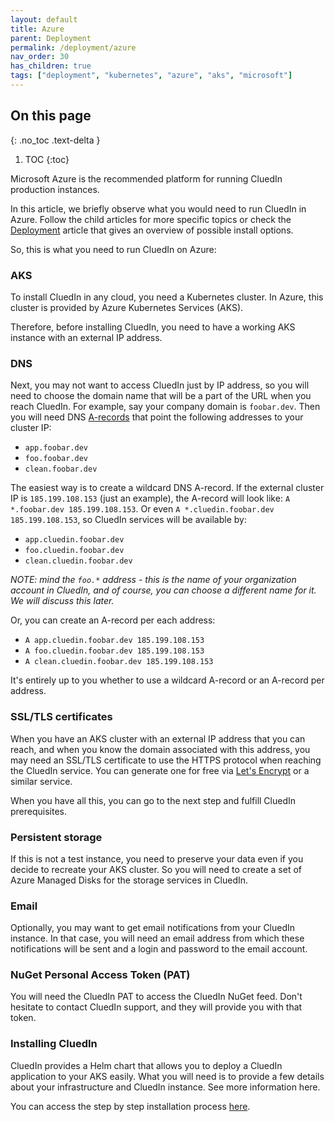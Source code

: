 ```yaml
---
layout: default
title: Azure
parent: Deployment
permalink: /deployment/azure
nav_order: 30
has_children: true
tags: ["deployment", "kubernetes", "azure", "aks", "microsoft"]
---
```


## On this page
{: .no_toc .text-delta }
1. TOC
{:toc}

Microsoft Azure is the recommended platform for running CluedIn production instances.

In this article, we briefly observe what you would need to run CluedIn in Azure. Follow the child articles for more specific topics or check the [Deployment](../deployment) article that gives an overview of possible install options.

So, this is what you need to run CluedIn on Azure:

### AKS

To install CluedIn in any cloud, you need a Kubernetes cluster. In Azure, this cluster is provided by Azure Kubernetes Services (AKS).

Therefore, before installing CluedIn, you need to have a working AKS instance with an external IP address.

### DNS

Next, you may not want to access CluedIn just by IP address, so you will need to choose the domain name that will be a part of the URL when you reach CluedIn.
For example, say your company domain is `foobar.dev`. Then you will need DNS [A-records](https://en.wikipedia.org/wiki/List_of_DNS_record_types) that point the following addresses to your cluster IP:

- `app.foobar.dev`
- `foo.foobar.dev`
- `clean.foobar.dev`

The easiest way is to create a wildcard DNS A-record. If the external cluster IP is `185.199.108.153` (just an example), the A-record will look like: `A *.foobar.dev 185.199.108.153`.
Or even `A *.cluedin.foobar.dev 185.199.108.153`, so CluedIn services will be available by:

- `app.cluedin.foobar.dev`
- `foo.cluedin.foobar.dev`
- `clean.cluedin.foobar.dev`

*NOTE: mind the `foo.*` address - this is the name of your organization account in CluedIn, and of course, you can choose a different name for it. We will discuss this later.*

Or, you can create an A-record per each address:

- `A app.cluedin.foobar.dev 185.199.108.153`
- `A foo.cluedin.foobar.dev 185.199.108.153`
- `A clean.cluedin.foobar.dev 185.199.108.153`

It's entirely up to you whether to use a wildcard A-record or an A-record per address.

### SSL/TLS certificates

When you have an AKS cluster with an external IP address that you can reach, and when you know the domain associated with this address, you may need an SSL/TLS certificate to use the HTTPS protocol when reaching the CluedIn service. You can generate one for free via [Let's Encrypt](https://letsencrypt.org/) or a similar service.

When you have all this, you can go to the next step and fulfill CluedIn prerequisites.

### Persistent storage

If this is not a test instance, you need to preserve your data even if you decide to recreate your AKS cluster. So you will need to create a set of Azure Managed Disks for the storage services in CluedIn.

### Email

Optionally, you may want to get email notifications from your CluedIn instance. In that case, you will need an email address from which these notifications will be sent and a login and password to the email account.

### NuGet Personal Access Token (PAT)

You will need the CluedIn PAT to access the CluedIn NuGet feed. Don't hesitate to contact CluedIn support, and they will provide you with that token.

### Installing CluedIn

CluedIn provides a Helm chart that allows you to deploy a CluedIn application to your AKS easily. What you will need is to provide a few details about your infrastructure and CluedIn instance. See more information here.

You can access the step by step installation process [here](/deployment/azure/setup).